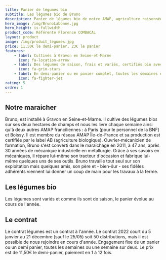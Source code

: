 ```yaml
---
title: Panier de légumes bio
subtitle: Les légumes bio de Bruno
description: Panier de légumes bio de notre AMAP, agriculture raisonnée, biologique, circuit court.
hero_image: /img/BrunoLabonne.jpg
hero_height: is-fullwidth
product_code: Référente Florence COMBACAL
layout: product
image: /img/produit_legumes.jpg
price: 11,50€ le demi-panier, 23€ le panier
features:
    - label: Cultivés à Gravon en Seine-et-Marne
      icon: fa-location-arrow
    - label: Des légumes de saison, frais et variés, certifiés bio avec le label AB.
      icon: fa-grin-stars
    - label: En demi-panier ou en panier complet, toutes les semaines ou tous les 15 jours.
      icon: fa-fighter-jet
rating: 5
ordre: 1
---
```



## Notre maraicher

Bruno, est installé à Gravon en Seine-et-Marne. Il cultive des légumes bios sur ses deux hectares de champs et nous les livre chaque semaine ainsi qu'à deux autres AMAP franciliennes : à Paris (pour le personnel de la BNF) et Boissy. Il est membre du réseau AMAP Île-de-France et sa production est certifiée par le label AB (agriculture biologique). Ouvrier-mécanicien de formation, Bruno s'est converti dans le maraîchage en 2011, à 47 ans, après 30 années de mécanique industrielle en métallurgie. Grâce à ses savoirs en mécaniques, il répare lui-même son tracteur d'occasion et fabrique lui-même quelques uns de ses outils. Bruno travaille tout seul sur son exploitation mais quelques amis, son père et - bien-ŝur - ses fidèles adhérents viennent lui donner un coup de main pour les travaux à la ferme.

## Les légumes bio

Les légumes sont variés et comme ils sont de saison, le panier évolue au cours de l'année.


## Le contrat

Le contrat légumes est un contrat à l'année.
Le contrat 2022 court du 5 janvier au 21 décembre (sauf le 25/05) soit 50 distributions, mais il est possible de nous rejoindre en cours d'année.
Engagement fixe de un panier ou un demi panier, toutes les semaines ou une semaine sur deux.
Le prix est de 11,50€ le demi-panier, paiement en 1 à 12 fois.

